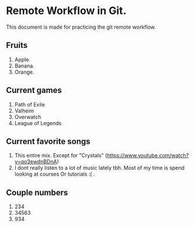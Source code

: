 # Remote Workflow in Git.

This document is made for practicing the git remote workflow.

## Fruits

1. Apple.
2. Banana.
3. Orange.

## Current games

1. Path of Exile
2. Valheim
3. Overwatch
4. League of Legends

## Current favorite songs

1. This entire mix. Except for "Crystals" (https://www.youtube.com/watch?v=qo3ewdnBDnA)
2. I dont really listen to a lot of music lately tbh. Most of my time is spend looking at courses
    Or tutorials :( .

## Couple numbers

1. 234
2. 34563
3. 934